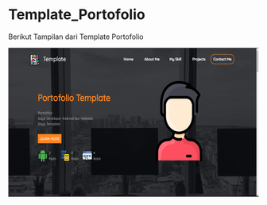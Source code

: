 # Template_Portofolio

Berikut Tampilan dari Template Portofolio

<code><img height="300" src="https://raw.githubusercontent.com/candracandra1525/Template_Portofolio/main/portofolio.png"></code>
